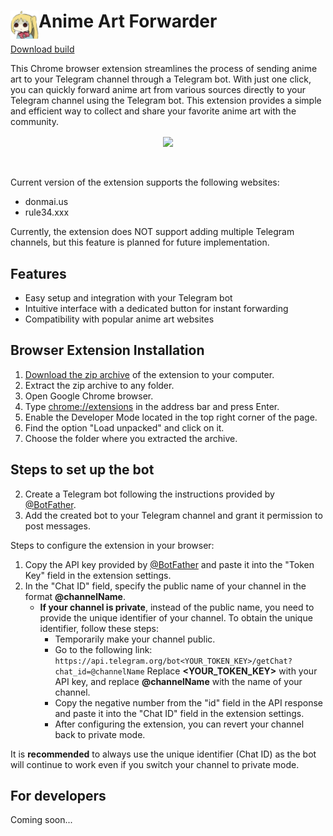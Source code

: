 # <img src="public/icons/icon_48.png" width="45" align="left"> Anime Art Forwarder

<a target="_blank" href="https://github.com/Octoober/anime-art-forwarder/releases">Download build</a>

This Chrome browser extension streamlines the process of sending anime art to your Telegram channel through a Telegram bot. With just one click, you can quickly forward anime art from various sources directly to your Telegram channel using the Telegram bot. This extension provides a simple and efficient way to collect and share your favorite anime art with the community.
<br>
<div align="center">
    <img width="500" align="center" src="./assets/example.gif">
</div>
<br><br>

Current version of the extension supports the following websites:
- donmai.us
- rule34.xxx

Currently, the extension does NOT support adding multiple Telegram channels, but this feature is planned for future implementation.

## Features

- Easy setup and integration with your Telegram bot
- Intuitive interface with a dedicated button for instant forwarding
- Compatibility with popular anime art websites

## Browser Extension Installation
1. <a target="_blank" href="https://github.com/Octoober/anime-art-forwarder/releases">Download the zip archive</a> of the extension to your computer.
2. Extract the zip archive to any folder.
3. Open Google Chrome browser.
4. Type [chrome://extensions](chrome://extensions) in the address bar and press Enter.
5. Enable the Developer Mode located in the top right corner of the page.
6. Find the option "Load unpacked" and click on it.
7. Choose the folder where you extracted the archive.
## Steps to set up the bot
2. Create a Telegram bot following the instructions provided by <a target="_blank" href="https://t.me/BotFather">@BotFather</a>.
3. Add the created bot to your Telegram channel and grant it permission to post messages.


Steps to configure the extension in your browser:
1. Copy the API key provided by <a target="_blank" href="https://t.me/BotFather">@BotFather</a> and paste it into the "Token Key" field in the extension settings.
2. In the "Chat ID" field, specify the public name of your channel in the format **@channelName**.
   - **If your channel is private**, instead of the public name, you need to provide the unique identifier of your channel.
     To obtain the unique identifier, follow these steps:
     - Temporarily make your channel public.
     - Go to the following link: `https://api.telegram.org/bot<YOUR_TOKEN_KEY>/getChat?chat_id=@channelName`
       Replace **<YOUR_TOKEN_KEY>** with your API key, and replace **@channelName** with the name of your channel.
     - Copy the negative number from the "id" field in the API response and paste it into the "Chat ID" field in the extension settings.
     - After configuring the extension, you can revert your channel back to private mode.

It is **recommended** to always use the unique identifier (Chat ID) as the bot will continue to work even if you switch your channel to private mode.


## For developers
Coming soon...
